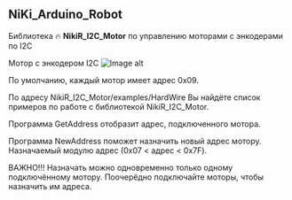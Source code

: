 <img src="https://komarev.com/ghpvc/?username=your-github-username&style=flat-square&color=blue" alt=""/>

## NiKi_Arduino_Robot
Библиотека :fire: **NikiR_I2C_Motor** по управлению моторами с энкодерами по I2C


Мотор с энкодером I2C
![Image alt](https://github.com/Antipat/NiKi_Arduino_Robot/blob/main/Im/%D0%98%D0%B7%D0%BE%D0%B1%D1%80%D0%B0%D0%B6%D0%B5%D0%BD%D0%B8%D0%B5%20WhatsApp%202024-08-08%20%D0%B2%2011.48.59_10330e08.jpg)


По умолчанию, каждый мотор имеет адрес 0x09.

По адресу NikiR_I2C_Motor/examples/HardWire Вы найдёте список примеров по работе с библиотекой NikiR_I2C_Motor.

Программа GetAddress отобразит адрес, подключенного мотора.

Программа NewAddress поможет назначить новый адрес мотору.
Назначаемый модулю адрес (0x07 < адрес < 0x7F). 

ВАЖНО!!!  Назначать можно одновременно только одному подключённому мотору. Поочерёдно подключайте моторы, чтобы назначить им адреса.
